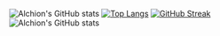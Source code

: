 ![Alchion's GitHub stats](https://github-readme-stats.vercel.app/api?username=Alchion&show_icons=true&theme=tokyonight)
[![Top Langs](https://github-readme-stats.vercel.app/api/top-langs/?username=Alchion&theme=tokyonight)](https://github.com/Alchion/github-readme-stats)
[![GitHub Streak](https://github-readme-streak-stats.herokuapp.com/?user=Alchion&layout=compact&theme=tokyonight)](https://git.io/streak-stats)
![Alchion's GitHub stats](https://github-readme-stats.vercel.app/api?username=Alchion&show_icons=true&theme=tokyonight)